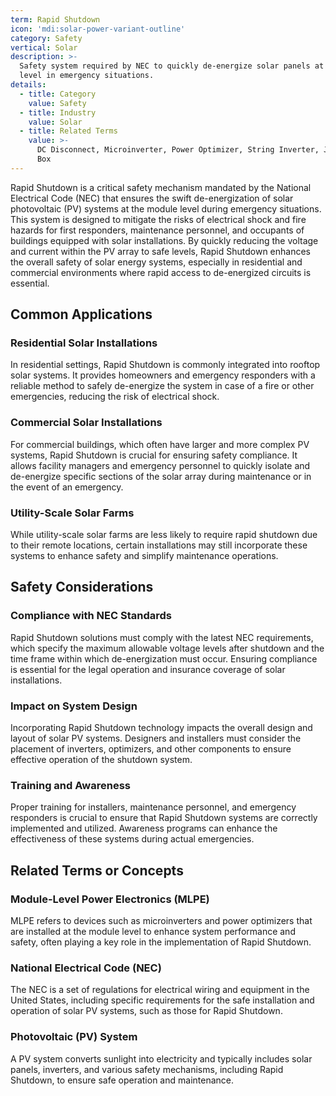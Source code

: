 ```yaml
---
term: Rapid Shutdown
icon: 'mdi:solar-power-variant-outline'
category: Safety
vertical: Solar
description: >-
  Safety system required by NEC to quickly de-energize solar panels at module
  level in emergency situations.
details:
  - title: Category
    value: Safety
  - title: Industry
    value: Solar
  - title: Related Terms
    value: >-
      DC Disconnect, Microinverter, Power Optimizer, String Inverter, Junction
      Box
---
```

Rapid Shutdown is a critical safety mechanism mandated by the National Electrical Code (NEC) that ensures the swift de-energization of solar photovoltaic (PV) systems at the module level during emergency situations. This system is designed to mitigate the risks of electrical shock and fire hazards for first responders, maintenance personnel, and occupants of buildings equipped with solar installations. By quickly reducing the voltage and current within the PV array to safe levels, Rapid Shutdown enhances the overall safety of solar energy systems, especially in residential and commercial environments where rapid access to de-energized circuits is essential.

## Common Applications

### Residential Solar Installations
In residential settings, Rapid Shutdown is commonly integrated into rooftop solar systems. It provides homeowners and emergency responders with a reliable method to safely de-energize the system in case of a fire or other emergencies, reducing the risk of electrical shock.

### Commercial Solar Installations
For commercial buildings, which often have larger and more complex PV systems, Rapid Shutdown is crucial for ensuring safety compliance. It allows facility managers and emergency personnel to quickly isolate and de-energize specific sections of the solar array during maintenance or in the event of an emergency.

### Utility-Scale Solar Farms
While utility-scale solar farms are less likely to require rapid shutdown due to their remote locations, certain installations may still incorporate these systems to enhance safety and simplify maintenance operations.

## Safety Considerations

### Compliance with NEC Standards
Rapid Shutdown solutions must comply with the latest NEC requirements, which specify the maximum allowable voltage levels after shutdown and the time frame within which de-energization must occur. Ensuring compliance is essential for the legal operation and insurance coverage of solar installations.

### Impact on System Design
Incorporating Rapid Shutdown technology impacts the overall design and layout of solar PV systems. Designers and installers must consider the placement of inverters, optimizers, and other components to ensure effective operation of the shutdown system.

### Training and Awareness
Proper training for installers, maintenance personnel, and emergency responders is crucial to ensure that Rapid Shutdown systems are correctly implemented and utilized. Awareness programs can enhance the effectiveness of these systems during actual emergencies.

## Related Terms or Concepts

### Module-Level Power Electronics (MLPE)
MLPE refers to devices such as microinverters and power optimizers that are installed at the module level to enhance system performance and safety, often playing a key role in the implementation of Rapid Shutdown.

### National Electrical Code (NEC)
The NEC is a set of regulations for electrical wiring and equipment in the United States, including specific requirements for the safe installation and operation of solar PV systems, such as those for Rapid Shutdown.

### Photovoltaic (PV) System
A PV system converts sunlight into electricity and typically includes solar panels, inverters, and various safety mechanisms, including Rapid Shutdown, to ensure safe operation and maintenance.
